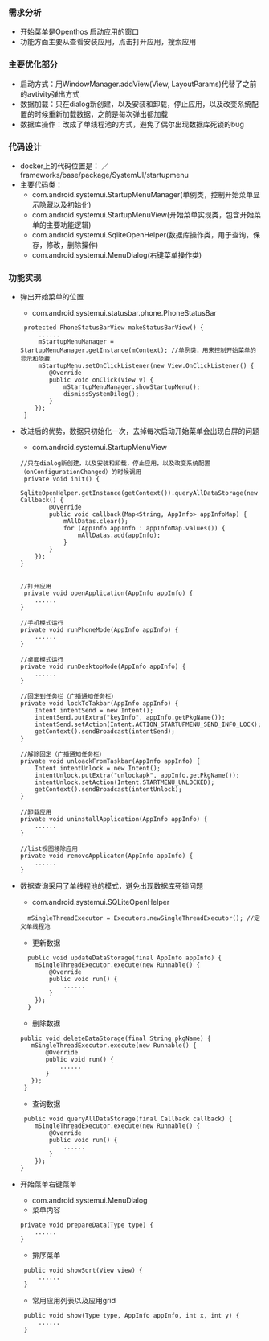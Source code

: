 ### 需求分析
  - 开始菜单是Openthos 启动应用的窗口
  - 功能方面主要从查看安装应用，点击打开应用，搜索应用
### 主要优化部分
  - 启动方式：用WindowManager.addView(View, LayoutParams)代替了之前的avtivity弹出方式
  - 数据加载：只在dialog新创建，以及安装和卸载，停止应用，以及改变系统配置的时候重新加载数据，之前是每次弹出都加载
  - 数据库操作：改成了单线程池的方式，避免了偶尔出现数据库死锁的bug
  
### 代码设计
  - docker上的代码位置是： ／frameworks/base/package/SystemUI/startupmenu
  - 主要代码类：
    - com.android.systemui.StartupMenuManager(单例类，控制开始菜单显示隐藏以及初始化)
    - com.android.systemui.StartupMenuView(开始菜单实现类，包含开始菜单的主要功能逻辑)
    - com.android.systemui.SqliteOpenHelper(数据库操作类，用于查询，保存，修改，删除操作)
    - com.android.systemui.MenuDialog(右键菜单操作类)
### 功能实现
 - 弹出开始菜单的位置
    - com.android.systemui.statusbar.phone.PhoneStatusBar
    ```
     protected PhoneStatusBarView makeStatusBarView() {
         ......
         mStartupMenuManager = StartupMenuManager.getInstance(mContext); //单例类，用来控制开始菜单的显示和隐藏
         mStartupMenu.setOnClickListener(new View.OnClickListener() {
            @Override
            public void onClick(View v) {
                mStartupMenuManager.showStartupMenu();
                dismissSystemDilog();
            }
        });
     }
    ```
 - 改进后的优势，数据只初始化一次，去掉每次启动开始菜单会出现白屏的问题
    - com.android.systemui.StartupMenuView
    ```
    //只在dialog新创建，以及安装和卸载，停止应用，以及改变系统配置（onConfigurationChanged）的时候调用
     private void init() {
        SqliteOpenHelper.getInstance(getContext()).queryAllDataStorage(new Callback() {
            @Override
            public void callback(Map<String, AppInfo> appInfoMap) {
                mAllDatas.clear();
                for (AppInfo appInfo : appInfoMap.values()) {
                    mAllDatas.add(appInfo);
                }
            }
        });
    }
    ```
    ```
    
    //打开应用
     private void openApplication(AppInfo appInfo) {
        ......
    }

    //手机模式运行
    private void runPhoneMode(AppInfo appInfo) {
        ......
    }

    //桌面模式运行
    private void runDesktopMode(AppInfo appInfo) {
        ......
    }

    //固定到任务栏（广播通知任务栏）
    private void lockToTakbar(AppInfo appInfo) {
        Intent intentSend = new Intent();
        intentSend.putExtra("keyInfo", appInfo.getPkgName());
        intentSend.setAction(Intent.ACTION_STARTUPMENU_SEND_INFO_LOCK);
        getContext().sendBroadcast(intentSend);
    }

    //解除固定（广播通知任务栏）
    private void unloackFromTaskbar(AppInfo appInfo) {
        Intent intentUnlock = new Intent();
        intentUnlock.putExtra("unlockapk", appInfo.getPkgName());
        intentUnlock.setAction(Intent.STARTMENU_UNLOCKED);
        getContext().sendBroadcast(intentUnlock);
    }

    //卸载应用
    private void uninstallApplication(AppInfo appInfo) {
        ......
    }

    //list视图移除应用
    private void removeApplicaton(AppInfo appInfo) {
        ......
    }
    ```
 -  数据查询采用了单线程池的模式，避免出现数据库死锁问题
    - com.android.systemui.SQLiteOpenHelper
    ```
      mSingleThreadExecutor = Executors.newSingleThreadExecutor(); //定义单线程池
    ``` 
    - 更新数据
    ```
      public void updateDataStorage(final AppInfo appInfo) {
        mSingleThreadExecutor.execute(new Runnable() {
            @Override
            public void run() {
                ......
            }
        });
      }
     ```
     - 删除数据
     ```
     public void deleteDataStorage(final String pkgName) {
        mSingleThreadExecutor.execute(new Runnable() {
            @Override
            public void run() {
                ......
            }
        });
      }
    ```
     - 查询数据
    ```
     public void queryAllDataStorage(final Callback callback) {
        mSingleThreadExecutor.execute(new Runnable() {
            @Override
            public void run() {
                ......
            }
        });
    }
    ```
    
 - 开始菜单右键菜单
    - com.android.systemui.MenuDialog
    - 菜单内容
    ```
    private void prepareData(Type type) {
        ......
    }
    ```
    - 排序菜单
    ```
     public void showSort(View view) {
         ......
     }
    ```
    - 常用应用列表以及应用grid
    ```
     public void show(Type type, AppInfo appInfo, int x, int y) {
         ......
     }
    ```
